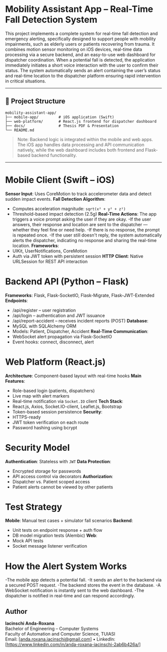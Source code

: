 # Mobility Assistant App – Real-Time Fall Detection System

This project implements a complete system for real-time fall detection and emergency alerting, specifically designed to support people with mobility impairments, such as elderly users or patients recovering from trauma. It combines motion sensor monitoring on iOS devices, real-time data processing via a secure backend, and an easy-to-use web dashboard for dispatcher coordination. When a potential fall is detected, the application immediately initiates a short voice interaction with the user to confirm their status. The system automatically sends an alert containing the user’s status and real-time location to the dispatcher platform ensuring rapid intervention in critical situations.

---

## 📁 Project Structure

```
mobility-assistant-app/
├── mobile-app/         # iOS application (Swift)
├── web-platform/       # React.js frontend for dispatcher dashboard
├── docs/               # Thesis PDF & Presentation
└── README.md
```

> Note: Backend logic is integrated within the mobile and web apps. The iOS app handles data processing and API communication natively, while the web dashboard includes both frontend and Flask-based backend functionality.

---

#  Mobile Client (Swift – iOS)
**Sensor Input**: Uses CoreMotion to track accelerometer data and detect sudden impact events.
**Fall Detection Algorithm**:
  - Computes acceleration magnitude: `sqrt(x² + y² + z²)`
  - Threshold-based impact detection (2.5g)
**Real-Time Actions**:
The app triggers a voice prompt asking the user if they are okay.
-If the user answers, their response and location are sent to the dispatcher — whether they feel fine or need help.
-If there is no response, the prompt is repeated once.
-If the user still doesn't reply, the system automatically alerts the dispatcher, indicating no response and sharing the real-time location.
**Frameworks**:
  - UIKit, UserNotifications, CoreMotion
  - Auth via JWT token with persistent session
**HTTP Client**: Native URLSession for REST API interaction

# Backend API (Python – Flask)
**Frameworks**: Flask, Flask-SocketIO, Flask-Migrate, Flask-JWT-Extended
**Endpoints**:
  - /api/register – user registration
  - /api/login – authentication and JWT issuance
  - /api/report-accident – receives incident reports (POST)
**Database**:
  - MySQL with SQLAlchemy ORM
  - Models: Patient, Dispatcher, Accident
**Real-Time Communication**:
  - WebSocket alert propagation via Flask-SocketIO
  - Event hooks: connect, disconnect, alert

#  Web Platform (React.js)
**Architecture**: Component-based layout with real-time hooks
**Main Features**:
  - Role-based login (patients, dispatchers)
  - Live map with alert markers
  - Real-time notification via `Socket.IO` client
**Tech Stack**:
  - React.js, Axios, Socket.IO-client, Leaflet.js, Bootstrap
  - Token-based session persistence
**Security**:
  - HTTPS-ready
  - JWT token verification on each route
  - Password hashing using bcrypt

# Security Model
**Authentication**: Stateless with `JWT`
**Data Protection**:
  - Encrypted storage for passwords
  - API access control via decorators
**Authorization**:
  - Dispatcher vs. Patient scoped access
  - Patient alerts cannot be viewed by other patients

# Test Strategy
**Mobile**: Manual test cases + simulator fall scenarios
**Backend**:
  - Unit tests on endpoint response + auth flow
  - DB model migration tests (Alembic)
**Web**:
  - Mock API tests
  - Socket message listener verification

# How the Alert System Works
-The mobile app detects a potential fall.
-It sends an alert to the backend via a secured POST request.
-The backend stores the event in the database.
-A WebSocket notification is instantly sent to the web dashboard.
-The dispatcher is notified in real-time and can respond accordingly.

## Author

**Iacinschi Anda-Roxana**  
Bachelor of Engineering – Computer Systems  
Faculty of Automation and Computer Science, TUIASI  
Email: [anda.roxana.iacinschi@gmail.com] • LinkedIn: [https://www.linkedin.com/in/anda-roxana-iacinschi-2ab6b426a/]
